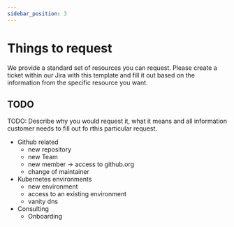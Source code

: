 ```yaml
---
sidebar_position: 3
---
```


# Things to request

We provide a standard set of resources you can request. Please create a ticket within our Jira with this template and fill it out based on the information from the specific resource you want.

## TODO
TODO: Describe why you would request it, what it means and all information customer needs to fill out fo rthis particular request.

- Github related
  - new repository
  - new Team
  - new member -> access to github.org
  - change of maintainer
- Kubernetes environments
  - new environment
  - access to an existing environment
  - vanity dns
- Consulting
  - Onboarding
